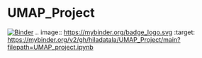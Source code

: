 # UMAP_Project
[![Binder](https://mybinder.org/badge_logo.svg)](https://mybinder.org/v2/gh/hiladatala/UMAP_Project/main?filepath=UMAP_project.ipynb)
.. image:: https://mybinder.org/badge_logo.svg
 :target: https://mybinder.org/v2/gh/hiladatala/UMAP_Project/main?filepath=UMAP_project.ipynb
